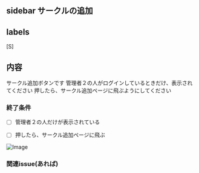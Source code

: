 ## sidebar サークルの追加
## labels
[S]
## 内容
サークル追加ボタンです
管理者２の人がログインしているときだけ、表示されてください
押したら、サークル追加ページに飛ぶようにしてください

### 終了条件
- [ ] 管理者２の人だけが表示されている
- [ ] 押したら、サークル追加ページに飛ぶ



![Image](https://github.com/kazuki1023/miniHackathon-202312/assets/107235222/8c7f51ff-c388-45c0-abea-46c2feade398)


### 関連issue(あれば)



